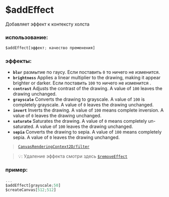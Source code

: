 # $addEffect
Добавляет эффект к контексту холста

### использование:
```js
$addEffect[эффект; качество пременения]
```
### эффекты:
- **`blur`** размытие по гаусу. Если поставить  `0` то ничего не изменится.
- **`brightness`** Applies a linear multiplier to the drawing, making it appear brighter or darker. Если поставить `100` то ничего не изменится .
- **`contrast`** Adjusts the contrast of the drawing. A value of `100` leaves the drawing unchanged.
- **`grayscale`** Converts the drawing to grayscale. A value of `100` is completely grayscale. A value of `0` leaves the drawing unchanged.
- **`invert`** Inverts the drawing. A value of `100` means complete inversion. A value of `0` leaves the drawing unchanged.
- **`saturate`** Saturates the drawing. A value of `0` means completely un-saturated. A value of `100` leaves the drawing unchanged.
- **`sepia`** Converts the drawing to sepia. A value of `100` means completely sepia. A value of `0` leaves the drawing unchanged.

> [`CanvasRenderingContext2D/filter`](https://developer.mozilla.org/en-US/docs/Web/API/CanvasRenderingContext2D/filter)

> 💡: Удаление эффекта смотри здесь [`$removeEffect`](functions/$removeEffect.md)

### пример:
```js
...
$addEffect[grayscale;50]
$createCanvas[512;512]
```
